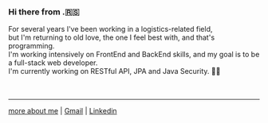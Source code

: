### Hi there from .:serbia:

For several years I've been working in a logistics-related field,<br/> 
but I'm returning to old love, the one I feel best with, and that's programming.<br/>
I'm working intensively on FrontEnd and BackEnd skills, and my goal is to be a full-stack web developer. 
<br/>
I'm currently working on RESTful API, JPA and Java Security. :mechanic:
<br/><br/><br/>

****
[more about me](https://dachadallocort.dev) | [Gmail](mailto:dragan.majstorovic@gmail.com) | [Linkedin](https://www.linkedin.com/in/dragan-majstorovi%C4%87-567802167/)



<!--
**dallocort/dallocort** is a ✨ _special_ ✨ repository because its `README.md` (this file) appears on your GitHub profile.

Here are some ideas to get you started:

- 🔭 I’m currently working on ...
- 🌱 I’m currently learning ...
- 👯 I’m looking to collaborate on ...
- 🤔 I’m looking for help with ...
- 💬 Ask me about ...
- 📫 How to reach me: ...
- 😄 Pronouns: ...
- ⚡ Fun fact: ...
-->
